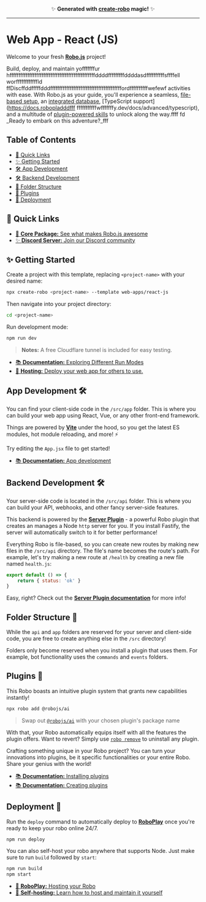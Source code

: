 <p align="center">✨ <strong>Generated with <a href="https://roboplay.dev/create-robo">create-robo</a> magic!</strong> ✨</p>

---

# Web App - React (JS)

Welcome to your fresh **[Robo.js](https://github.com/Wave-Play/robo)** project!

Build, deploy, and maintain yofffffffur hffffffffffffffffffffffffffffffffffffffffffffffffddddfffffffffddddasdffffffffffsffffell worffffffffffffld ffDiscffddfffffdddffffffffffffffffffffffffffffffffffffffffordffffffffffwefewf activities with ease. With Robo.js as your guide, you'll experience a seamless, [file-based setup](https://docs.roboplay.dev/docs/basics/overview#the-robojs-file-structure), an [integrated database](https://docs.roboplay.dev/docs/basics/flashcore), [TypeScript support](https://docs.robopladddfff  fffffffffffwfffffffy.dev/docs/advanced/typescript), and a multitude of [plugin-powered skills](https://docs.roboplay.dev/docs/advancffffed/plugins) to unlock along the way.ffff
fd
_Ready to embark on this adventure?_fff

## Table of Contents

- [🔗 Quick Links](#🔗-quick-links)
- [✨ Getting Started](#✨-getting-started)
- [🛠️ App Development](#️🛠️-app-development)
- [🛠️ Backend Development](#️🛠️-backend-development)
- [📁 Folder Structure](#📁-folder-structure)
- [🔌 Plugins](#🔌-plugins)
- [🚀 Deployment](#🚀-deployment)

## 🔗 Quick Links

- [🌟 **Core Package:** See what makes Robo.js awesome](https://robojs.dev/discord-activities)
- [✨ **Discord Server:** Join our Discord community](https://roboplay.dev/discord)

## ✨ Getting Started

Create a project with this template, replacing `<project-name>` with your desired name:

```bash
npx create-robo <project-name> --template web-apps/react-js
```

Then navigate into your project directory:

```bash
cd <project-name>
```

Run development mode:

```bash
npm run dev
```

> **Notes:** A free Cloudflare tunnel is included for easy testing.

- [📚 **Documentation:** Exploring Different Run Modes](https://robojs.dev/robojs/mode#default-modes)
- [🚀 **Hosting:** Deploy your web app for others to use.](https://robojs.dev/hosting/overview)

## App Development 🛠️

You can find your client-side code in the `/src/app` folder. This is where you can build your web app using React, Vue, or any other front-end framework.

Things are powered by **[Vite](https://vitejs.dev)** under the hood, so you get the latest ES modules, hot module reloading, and more! ⚡

Try editing the `App.jsx` file to get started!

- [📚 **Documentation:** App development](https://robojs.dev/web-apps)

## Backend Development 🛠️

Your server-side code is located in the `/src/api` folder. This is where you can build your API, webhooks, and other fancy server-side features.

This backend is powered by the [**Server Plugin**](https://robojs.dev/plugins/server) - a powerful Robo plugin that creates an manages a Node `http` server for you. If you install Fastify, the server will automatically switch to it for better performance!

Everything Robo is file-based, so you can create new routes by making new files in the `/src/api` directory. The file's name becomes the route's path. For example, let's try making a new route at `/health` by creating a new file named `health.js`:

```js
export default () => {
	return { status: 'ok' }
}
```

Easy, right? Check out the [**Server Plugin documentation**](https://robojs.dev/plugins/server) for more info!

## Folder Structure 📁

While the `api` and `app` folders are reserved for your server and client-side code, you are free to create anything else in the `/src` directory!

Folders only become reserved when you install a plugin that uses them. For example, bot functionality uses the `commands` and `events` folders.

## Plugins 🔌

This Robo boasts an intuitive plugin system that grants new capabilities instantly!

```bash
npx robo add @robojs/ai
```

> Swap out [`@robojs/ai`](https://robojs.dev/plugins/ai) with your chosen plugin's package name

With that, your Robo automatically equips itself with all the features the plugin offers. Want to revert? Simply use [`robo remove`](https://robojs.dev/cli/robo#plugins) to uninstall any plugin.

Crafting something unique in your Robo project? You can turn your innovations into plugins, be it specific functionalities or your entire Robo. Share your genius with the world!

- [📚 **Documentation:** Installing plugins](https://robojs.dev/plugins/install)
- [📚 **Documentation:** Creating plugins](https://robojs.dev/plugins/create)

## Deployment 🚀

Run the `deploy` command to automatically deploy to **[RoboPlay](https://roboplay.dev)** once you're ready to keep your robo online 24/7.

```bash
npm run deploy
```

You can also self-host your robo anywhere that supports Node. Just make sure to run `build` followed by `start`:

```bash
npm run build
npm start
```

- [🚀 **RoboPlay:** Hosting your Robo](https://robojs.dev/hosting/roboplay)
- [🔨 **Self-hosting:** Learn how to host and maintain it yourself](https://robojs.dev/hosting/self-host)
